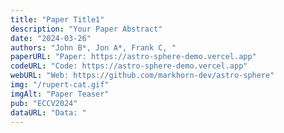 ```yaml
---
title: "Paper Title1"
description: "Your Paper Abstract"
date: "2024-03-26"
authors: "John B*, Jon A*, Frank C, "
paperURL: "Paper: https://astro-sphere-demo.vercel.app"
codeURL: "Code: https://astro-sphere-demo.vercel.app"
webURL: "Web: https://github.com/markhorn-dev/astro-sphere"
img: "/rupert-cat.gif"
imgAlt: "Paper Teaser"
pub: "ECCV2024"
dataURL: "Data: "
---
```


